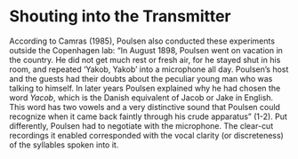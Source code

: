 # Shouting into the Transmitter 

According to Camras (1985), Poulsen also conducted these experiments outside the Copenhagen lab: “In August 1898, Poulsen went on vacation in the country. He did not get much rest or fresh air, for he stayed shut in his room, and repeated ‘Yakob, Yakob’ into a microphone all day. Poulsen’s host and the guests had their doubts about the peculiar young man who was talking to himself. In later years Poulsen explained why he had chosen the word <i>Yacob</i>, which is the Danish equivalent of Jacob or Jake in English. This word has two vowels and a very distinctive sound that Poulsen could recognize when it came back faintly through his crude apparatus” (1-2). Put differently, Poulsen had to negotiate with the microphone. The clear-cut recordings it enabled corresponded with the vocal clarity (or discreteness) of the syllables spoken into it.